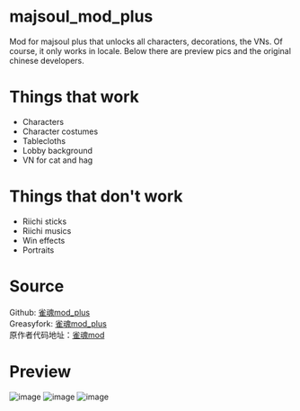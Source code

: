 # majsoul_mod_plus  
Mod for majsoul plus that unlocks all characters, decorations, the VNs. Of course, it only works in locale.
Below there are preview pics and the original chinese developers.

# Things that work
- Characters
- Character costumes
- Tablecloths
- Lobby background
- VN for cat and hag

# Things that don't work
- Riichi sticks
- Riichi musics
- Win effects
- Portraits

# Source
Github: [雀魂mod_plus](https://github.com/Avenshy/majsoul_mod_plus)  
Greasyfork: [雀魂mod_plus](https://greasyfork.org/zh-CN/scripts/408051-%E9%9B%80%E9%AD%82mod-plus)  
原作者代码地址：[雀魂mod](https://github.com/UsernameFull/majsoul_mod)

# Preview
  
![image](https://github.com/watterle/majsoul_mod_plus/blob/master/preview.png)
![image](https://github.com/watterle/majsoul_mod_plus/blob/master/2.png)
![image](https://github.com/watterle/majsoul_mod_plus/blob/master/3.png)
   
